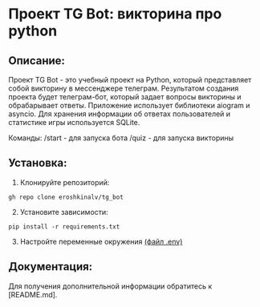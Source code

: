 # Проект TG Bot: викторина про python

## Описание:

Проект TG Bot - это учебный проект на Python, который представляет собой викторину в мессенджере телеграм. Результатом создания проекта будет телеграм-бот, который задает вопросы викторины и обрабарывает ответы.
Приложение использует библиотеки aiogram и asyncio. Для хранения информации об ответах пользователей и статистике игры используется SQLite.

Команды:
/start - для запуска бота
/quiz - для запуска викторины
  
## Установка:

1. Клонируйте репозиторий:
```
gh repo clone eroshkinalv/tg_bot
```
2. Установите зависимости:
```
pip install -r requirements.txt
```
3. Настройте переменные окружения [(файл .env)](.env_sample)

## Документация:

Для получения дополнительной информации обратитесь к [README.md].

